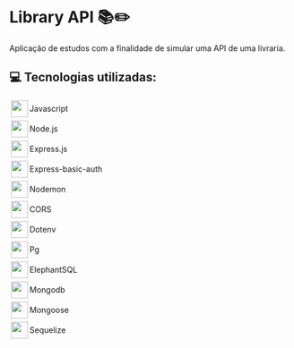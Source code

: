 # Library API 📚✏️

Aplicação de estudos com a finalidade de simular uma API de uma livraria.

## 💻 Tecnologias utilizadas:
<div style="display: flex; align-items: center;">
    <img style="margin: 3px;" width="30" height="30" src="https://cdn-icons-png.flaticon.com/512/5968/5968292.png">
    <span>Javascript</span>
</div>

<div style="display: flex; align-items: center;">
    <img style="margin: 3px;" width="30" height="30" src="https://cdn0.iconfinder.com/data/icons/long-shadow-web-icons/512/nodejs-512.png">
    <pan>Node.js</pan>
</div>

<div style="display: flex; align-items: center;">
    <img style="margin: 3px;" width="30" height="30" src="https://img.icons8.com/?size=256&id=kg46nzoJrmTR&format=png">
    <span>Express.js</span>
</div>

<div style="display: flex; align-items: center;">
    <img style="margin: 3px;" width="30" height="30" src="https://img.icons8.com/?size=256&id=kg46nzoJrmTR&format=png">
    <span>Express-basic-auth</span>
</div>

<div style="display: flex; align-items: center;">
    <img style="margin: 3px;" width="30" height="30" src="https://img.icons8.com/?size=256&id=krYHMToOzrg7&format=png">
    <span>Nodemon</span>
</div>

<div style="display: flex; align-items: center;">
    <img style="margin: 3px;" width="30" height="30" src="https://lh3googleusercontentcomhvYImHDFeqlR-EDeOW-8PTNwz5RBau0HG0uvW8nZJjphuN3VNk3tJzutC1zrD2b7RdBf7TJILMOUYFwOP8mBTArHsg=w128-h128-e365-rj-sc0x00ffffff">
    <span>CORS</span>
</div>

<div style="display: flex; align-items: center;">
    <img style="margin: 3px;" width="30" height="30" src="https://mikestead.gallerycdn.vsassets.io/extensions/mikestead/dotenv/1.0.1/1519894859412/Microsoft.VisualStudio.Services.Icons.Default">
    <span>Dotenv</span>
</div>

<div style="display: flex; align-items: center;">
    <img style="margin: 3px;" width="30" height="30" src="https://upload.wikimedia.org/wikipedia/commons/thumb/2/29/Postgresql_elephant.svg/1985px-Postgresql_elephant.svg.png">
    <span>Pg</span>
</div>

<div style="display: flex; align-items: center;">
    <img style="margin: 3px;" width="30" height="30" src="https://upload.wikimedia.org/wikipedia/commons/thumb/2/29/Postgresql_elephant.svg/1985px-Postgresql_elephant.svg.png">
    <span>ElephantSQL</span>
</div>

<div style="display: flex; align-items: center;">
    <img style="margin: 3px;" width="30" height="30" src="https://images.crunchbase.com/image/upload/c_lpad,f_auto,q_auto:eco,dpr_1/erkxwhl1gd48xfhe2yld">
    <span>Mongodb</span>
</div>

<div style="display: flex; align-items: center;">
    <img style="margin: 3px;" width="30" height="30" src="https://images.crunchbase.com/image/upload/c_lpad,f_auto,q_auto:eco,dpr_1/erkxwhl1gd48xfhe2yld">
    <span>Mongoose</span>
</div>

<div style="display: flex; align-items: center;">
    <img style="margin: 3px;" width="30" height="30" src="https://cdn.iconscout.com/icon/free/png-256/free-sequelize-2-1175003.png">
    <span>Sequelize</span>
</div>